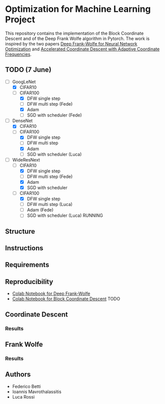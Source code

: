 # Optimization for Machine Learning Project
This repository contains the implementation of the Block Coordinate Descent and of the Deep Frank Wolfe algorithm in Pytorch. The work is inspired by the two papers [Deep Frank-Wolfe for Neural Network Optimization](https://arxiv.org/pdf/1811.07591.pdf) and [Accelerated Coordinate Descent with Adaptive Coordinate Frequencies](http://proceedings.mlr.press/v29/Glasmachers13.pdf).

## TODO (7 June)
- [ ] GoogLeNet
   - [x] CIFAR10
   - [ ] CIFAR100
      - [x] DFW single step
      - [ ] DFW multi step  (Fede)
      - [x] Adam
      - [ ] SGD with scheduler (Fede)
- [ ] DenseNet
   - [x] CIFAR10
   - [ ] CIFAR100
      - [x] DFW single step
      - [ ] DFW multi step
      - [x] Adam
      - [ ] SGD with scheduler (Luca)
- [ ] WideResNext
   - [ ] CIFAR10
       - [x] DFW single step
       - [ ] DFW multi step (Fede)
       - [x] Adam
       - [x] SGD with scheduler
    - [ ] CIFAR100
       - [x] DFW single step
       - [ ] DFW multi step (Luca)
       - [ ] Adam (Fede)
       - [ ] SGD with scheduler (Luca) RUNNING

## Structure

## Instructions

## Requirements

## Reproducibility
- [Colab Notebook for Deep Frank-Wolfe](https://colab.research.google.com/drive/1mpsunyV-11yDXPhZLznryLxJoMx4Zqxd)
- [Colab Notebook for Block Coordinate Descent](https://colab.research.google.com/drive/1mpsunyV-11yDXPhZLznryLxJoMx4Zqxd) TODO

## Coordinate Descent

### Results

## Frank Wolfe

### Results

## Authors
- Federico Betti
- Ioannis Mavrothalassitis
- Luca Rossi
